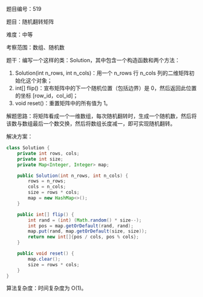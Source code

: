 题目编号：519

题目：随机翻转矩阵

难度：中等

考察范围：数组、随机数

题干：编写一个这样的类：Solution，其中包含一个构造函数和两个方法：

1. Solution(int n_rows, int n_cols)：用一个 n_rows 行 n_cols 列的二维矩阵初始化这个对象；
2. int[] flip()：宣布矩阵中的下一个随机位置（包括边界）是 0，然后返回此位置的坐标 [row_id，col_id]；
3. void reset()：重置矩阵中的所有值为 1。

解题思路：将矩阵看成一个一维数组，每次随机翻转时，生成一个随机数，然后将该数与数组最后一个数交换，然后将数组长度减一，即可实现随机翻转。

解决方案：

```java
class Solution {
    private int rows, cols;
    private int size;
    private Map<Integer, Integer> map;

    public Solution(int n_rows, int n_cols) {
        rows = n_rows;
        cols = n_cols;
        size = rows * cols;
        map = new HashMap<>();
    }

    public int[] flip() {
        int rand = (int) (Math.random() * size--);
        int pos = map.getOrDefault(rand, rand);
        map.put(rand, map.getOrDefault(size, size));
        return new int[]{pos / cols, pos % cols};
    }

    public void reset() {
        map.clear();
        size = rows * cols;
    }
}
```

算法复杂度：时间复杂度为 O(1)。
